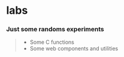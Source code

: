 # labs
### Just some randoms experiments
> - Some C functions 
> - Some web components and utilities 
